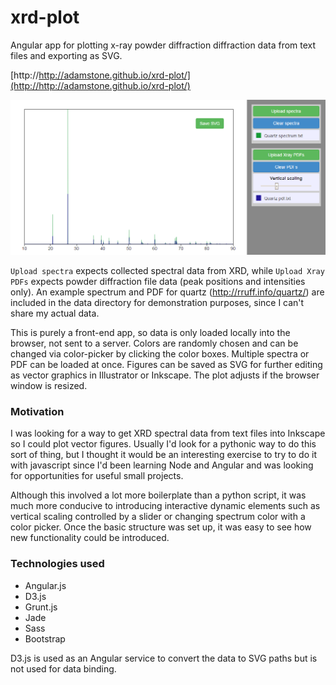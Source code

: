 # xrd-plot

Angular app for plotting x-ray powder diffraction diffraction data from text files and exporting as SVG.

[http://http://adamstone.github.io/xrd-plot/](http://http://adamstone.github.io/xrd-plot/)

[![screenshot](screenshot.png)](http://http://adamstone.github.io/xrd-plot/)

`Upload spectra` expects collected spectral data from XRD, while `Upload Xray PDFs` expects powder diffraction file data (peak positions and intensities only). An example spectrum and PDF for quartz (http://rruff.info/quartz/) are included in the data directory for demonstration purposes, since I can't share my actual data.

This is purely a front-end app, so data is only loaded locally into the browser, not sent to a server. Colors are randomly chosen and can be changed via color-picker by clicking the color boxes. Multiple spectra or PDF can be loaded at once. Figures can be saved as SVG for further editing as vector graphics in Illustrator or Inkscape. The plot adjusts if the browser window is resized.

### Motivation

I was looking for a way to get XRD spectral data from text files into Inkscape so I could plot vector figures. Usually I'd look for a pythonic way to do this sort of thing, but I thought it would be an interesting exercise to try to do it with javascript since I'd been learning Node and Angular and was looking for opportunities for useful small projects. 

Although this involved a lot more boilerplate than a python script, it was much more conducive to introducing interactive dynamic elements such as vertical scaling controlled by a slider or changing spectrum color with a color picker. Once the basic structure was set up, it was easy to see how new functionality could be introduced.

### Technologies used
 - Angular.js
 - D3.js
 - Grunt.js
 - Jade
 - Sass
 - Bootstrap

D3.js is used as an Angular service to convert the data to SVG paths but is not used for data binding.